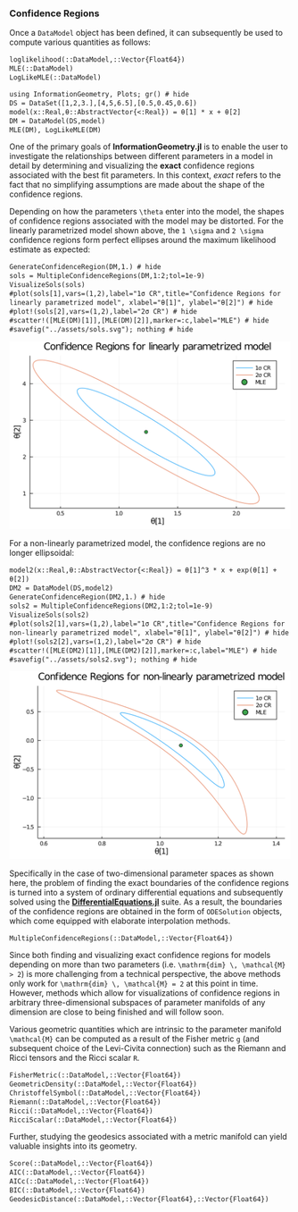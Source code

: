 
### Confidence Regions

Once a `DataModel` object has been defined, it can subsequently be used to compute various quantities as follows:

```@docs
loglikelihood(::DataModel,::Vector{Float64})
MLE(::DataModel)
LogLikeMLE(::DataModel)
```

```@example 1
using InformationGeometry, Plots; gr() # hide
DS = DataSet([1,2,3.],[4,5,6.5],[0.5,0.45,0.6])
model(x::Real,θ::AbstractVector{<:Real}) = θ[1] * x + θ[2]
DM = DataModel(DS,model)
MLE(DM), LogLikeMLE(DM)
```

One of the primary goals of **InformationGeometry.jl** is to enable the user to investigate the relationships between different parameters in a model in detail by determining and visualizing the **exact** confidence regions associated with the best fit parameters. In this context, *exact* refers to the fact that no simplifying assumptions are made about the shape of the confidence regions.

Depending on how the parameters ``\theta`` enter into the model, the shapes of confidence regions associated with the model may be distorted. For the linearly parametrized model shown above, the ``1 \sigma`` and ``2 \sigma`` confidence regions form perfect ellipses around the maximum likelihood estimate as expected:
```@example 1
GenerateConfidenceRegion(DM,1.) # hide
sols = MultipleConfidenceRegions(DM,1:2;tol=1e-9)
VisualizeSols(sols)
#plot(sols[1],vars=(1,2),label="1σ CR",title="Confidence Regions for linearly parametrized model", xlabel="θ[1]", ylabel="θ[2]") # hide
#plot!(sols[2],vars=(1,2),label="2σ CR") # hide
#scatter!([MLE(DM)[1]],[MLE(DM)[2]],marker=:c,label="MLE") # hide
#savefig("../assets/sols.svg"); nothing # hide
```
![](https://raw.githubusercontent.com/RafaelArutjunjan/InformationGeometry.jl/master/docs/assets/sols.svg)


For a non-linearly parametrized model, the confidence regions are no longer ellipsoidal:
```@example 1
model2(x::Real,θ::AbstractVector{<:Real}) = θ[1]^3 * x + exp(θ[1] + θ[2])
DM2 = DataModel(DS,model2)
GenerateConfidenceRegion(DM2,1.) # hide
sols2 = MultipleConfidenceRegions(DM2,1:2;tol=1e-9)
VisualizeSols(sols2)
#plot(sols2[1],vars=(1,2),label="1σ CR",title="Confidence Regions for non-linearly parametrized model", xlabel="θ[1]", ylabel="θ[2]") # hide
#plot!(sols2[2],vars=(1,2),label="2σ CR") # hide
#scatter!([MLE(DM2)[1]],[MLE(DM2)[2]],marker=:c,label="MLE") # hide
#savefig("../assets/sols2.svg"); nothing # hide
```
![](https://raw.githubusercontent.com/RafaelArutjunjan/InformationGeometry.jl/master/docs/assets/sols2.svg)

Specifically in the case of two-dimensional parameter spaces as shown here, the problem of finding the exact boundaries of the confidence regions is turned into a system of ordinary differential equations and subsequently solved using the [**DifferentialEquations.jl**](https://github.com/SciML/DifferentialEquations.jl) suite. As a result, the boundaries of the confidence regions are obtained in the form of `ODESolution` objects, which come equipped with elaborate interpolation methods.


```@docs
MultipleConfidenceRegions(::DataModel,::Vector{Float64})
```

Since both finding and visualizing exact confidence regions for models depending on more than two parameters (i.e. ``\mathrm{dim} \, \mathcal{M} > 2``) is more challenging from a technical perspective, the above methods only work for ``\mathrm{dim} \, \mathcal{M} = 2`` at this point in time. However, methods which allow for visualizations of confidence regions in arbitrary three-dimensional subspaces of parameter manifolds of any dimension are close to being finished and will follow soon.


Various geometric quantities which are intrinsic to the parameter manifold ``\mathcal{M}`` can be computed as a result of the Fisher metric ``g`` (and subsequent choice of the Levi-Civita connection) such as the Riemann and Ricci tensors and the Ricci scalar ``R``.
```@docs
FisherMetric(::DataModel,::Vector{Float64})
GeometricDensity(::DataModel,::Vector{Float64})
ChristoffelSymbol(::DataModel,::Vector{Float64})
Riemann(::DataModel,::Vector{Float64})
Ricci(::DataModel,::Vector{Float64})
RicciScalar(::DataModel,::Vector{Float64})
```

Further, studying the geodesics associated with a metric manifold can yield valuable insights into its geometry.
```@docs
Score(::DataModel,::Vector{Float64})
AIC(::DataModel,::Vector{Float64})
AICc(::DataModel,::Vector{Float64})
BIC(::DataModel,::Vector{Float64})
GeodesicDistance(::DataModel,::Vector{Float64},::Vector{Float64})
```
